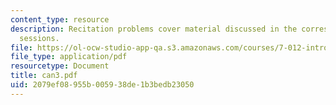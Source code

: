 ```yaml
---
content_type: resource
description: Recitation problems cover material discussed in the corresponding lecture
  sessions.
file: https://ol-ocw-studio-app-qa.s3.amazonaws.com/courses/7-012-introduction-to-biology-fall-2004/2079ef08955b005938de1b3bedb23050_can3.pdf
file_type: application/pdf
resourcetype: Document
title: can3.pdf
uid: 2079ef08-955b-0059-38de-1b3bedb23050
---
```

